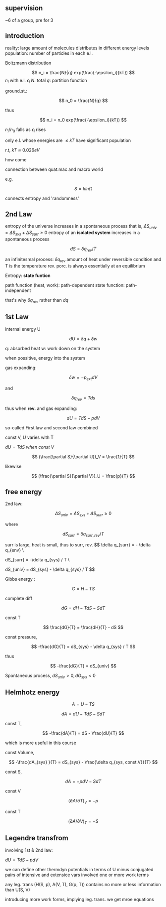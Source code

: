 ## supervision

~6 of a group, pre for 3

## introduction

reality: large amount of molecules distributes in different energy levels
population: number of particles in each e.l.

Boltzmann distribution

$$
n_i = \frac{N}{q} exp(\frac{-\epsilon_i}{kT})
$$
$n_i$ with e.l. $\epsilon_i$
$N$: total
$q$: partition function

ground.st.: 

$$
n_0 = \frac{N}{q}
$$

thus

$$
n_i = n_0 exp(\frac{-\epsilon_i}{kT})
$$

$n_i / n_0$ falls as $\epsilon_i$ rises

only e.l. whose energies are $\le kT$ have significant population

r.t, $kT \approx 0.026 eV$

how come

connection between quat.mac and macro world

e.g.

$$
S = kln\Omega
$$

connects entropy and 'randomness'

## 2nd Law

entropy of the universe increases in a spontaneous process
that is, $\Delta S_{univ} = \Delta S_{sys} + \Delta S_{surr} \ge 0$
entropy of an **isolated system** increases in a spontaneous process

$$
dS = \delta q_{rev} / T
$$

an infinitesmal process:
$\delta q_{rev}$ amount of heat under reversible condition and T is the temperature
rev. porc. is always essentially at an equilibrium

Entropy: **state funtion**

path function (heat, work): path-dependent
state function: path-independent

that's why $\delta q_{rev}$ rather than $dq$

## 1st Law

internal energy U

$$
dU = \delta q + \delta w
$$

q: absorbed heat
w: work down on the system

when possitive, energy into the system

gas expanding:

$$
\delta w = -p_{ext}dV
$$

and 

$$
\delta q_{rev} = Tds
$$

thus when **rev.** and gas expanding:

$$
dU = TdS - pdV
$$

so-called First law and second law combined 

const V, U varies with T

$dU = TdS~when~const~V$

$$
(\frac{\partial S}{\partial U})_V = \frac{1}{T}
$$

likewise

$$
(\frac{\partial S}{\partial V})_U = \frac{p}{T}
$$

## free energy

2nd law: 

$$
\Delta S_{univ} = \Delta S_{sys} + \Delta S_{surr} \ge 0
$$

where

$$
dS_{surr} = \delta q_{surr, rev} / T
$$

surr is large, heat is small, thus to surr, rev.
$$
\delta q_{surr} = - \delta q_{env} \\

dS_{surr} = -\delta q_{sys} / T \\

dS_{univ} = dS_{sys} - \delta q_{sys} / T
$$

Gibbs energy :

$$
G = H-TS
$$

complete diff

$$
dG = dH - TdS - SdT
$$

const T

$$
\frac{dG}{T} = \frac{dH}{T} - dS
$$

const pressure, 

$$
-\frac{dG}{T} = dS_{sys} - \delta q_{sys} / T
$$

thus 

$$
-\frac{dG}{T} = dS_{univ}
$$

Spontaneous process, $dS_{univ} > 0, dG_{sys} < 0$

## Helmhotz energy

$$
A = U - TS
$$

$$
dA = dU - TdS - SdT
$$

const T,

$$
-\frac{dA}{T} = dS - \frac{dU}{T}
$$

which is more useful in this course

const Volume,

$$
-\frac{dA_{sys} }{T} = dS_{sys} - \frac{\delta q_{sys, const.V}}{T}
$$

const S,

$$
dA = -pdV - SdT
$$

const V

$$
(\partial A / \partial T)_V = -p
$$

const T

$$
(\partial A / \partial V)_T = -S
$$

## Legendre transfrom

involving 1st & 2nd law:

$dU = TdS - pdV$

we can define other thermdyn potentials in terms of U minus conjugated pairs of intensive and extensice vars involved one or more work terms

any leg. trans (H(S, p), A(V, T), G(p, T)) contains no more or less information than U(S, V)

introducing more work forms, implying leg. trans. we get mroe equations
